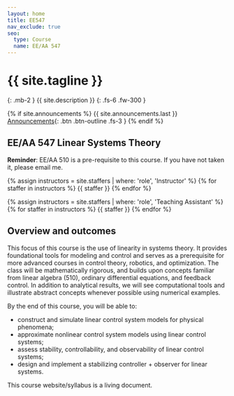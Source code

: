 ```yaml
---
layout: home
title: EE547
nav_exclude: true
seo:
  type: Course
  name: EE/AA 547
---
```


# {{ site.tagline }}
{: .mb-2 }
{{ site.description }}
{: .fs-6 .fw-300 }

{% if site.announcements %}
{{ site.announcements.last }}
[Announcements](announcements.md){: .btn .btn-outline .fs-3 }
{% endif %}

## EE/AA 547 Linear Systems Theory

**Reminder**: EE/AA 510 is a pre-requisite to this course. If you have not taken it, please email me.

{% assign instructors = site.staffers | where: 'role', 'Instructor' %}
{% for staffer in instructors %}
{{ staffer }}
{% endfor %}

{% assign instructors = site.staffers | where: 'role', 'Teaching Assistant' %}
{% for staffer in instructors %}
{{ staffer }}
{% endfor %}

## Overview and outcomes
This focus of this course is the use of linearity in systems theory. It provides foundational tools for modeling and control and serves as a prerequisite for more advanced courses in control theory, robotics, and optimization. The class will be mathematically rigorous, and builds upon concepts familiar from linear algebra (510), ordinary differential equations, and feedback control. In addition to analytical results, we will see computational tools and illustrate abstract concepts whenever possible using numerical examples.

By the end of this course, you will be able to:
  - construct and simulate linear control system models for physical phenomena;
  - approximate nonlinear control system models using linear control systems;
  - assess stability, controllability, and observability of linear control systems;
  - design and implement a stabilizing controller + observer for linear systems.

This course website/syllabus is a living document.

